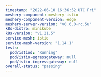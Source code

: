 ```yaml
---
timestamp: "2022-06-10 16:36:52 UTC Fri"
meshery-component: meshery-istio
meshery-component-version: edge
meshery-server-version: "v0.6.0-rc.5u"
k8s-distro: minikube
k8s-version: "v1.21.5"
service-mesh: istio
service-mesh-version: "1.14.1"
tests:
  pod/istiod: "Running"
  pod/istio-egressgateway: null
  pod/istio-ingressgateway: null
overall-status: "passing"
---
```

